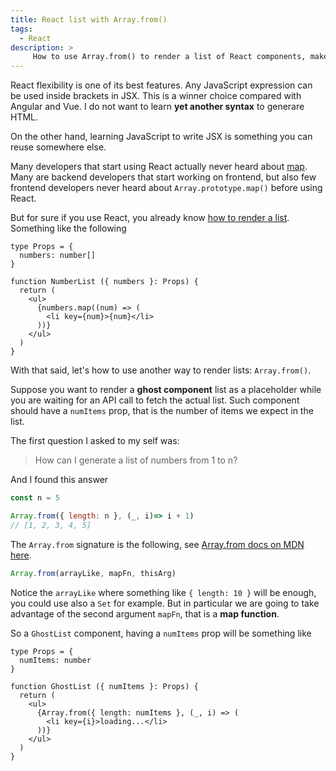 ```yaml
---
title: React list with Array.from()
tags:
  - React
description: >
     How to use Array.from() to render a list of React components, makes me think about how good is React software design.
---
```


React flexibility is one of its best features.
Any JavaScript expression can be used inside brackets in JSX.
This is a winner choice compared with Angular and Vue. I do not want to learn
**yet another syntax** to generare HTML.

On the other hand, learning JavaScript to write JSX is something you can reuse somewhere else.

Many developers that start using React actually never heard about [map](https://developer.mozilla.org/en-US/docs/Web/JavaScript/Reference/Global_Objects/Array/map).
Many are backend developers that start working on frontend, but also few
frontend developers never heard about `Array.prototype.map()` before using React.

But for sure if you use React, you already know [how to render a list](https://reactjs.org/docs/lists-and-keys.html). Something like the following

```tsx
type Props = {
  numbers: number[]
}

function NumberList ({ numbers }: Props) {
  return (
    <ul>
      {numbers.map((num) => (
        <li key={num}>{num}</li>
      ))}
    </ul>
  )
}
```

With that said, let's how to use another way to render lists: `Array.from()`.

<div class="paper info">
Suppose you want to render a <b>ghost component</b> list as a placeholder while
you are waiting for an API call to fetch the actual list. Such component should
have a <code>numItems</code> prop, that is the number of items we expect in the list.
</div>

The first question I asked to my self was:

> How can I generate a list of numbers from 1 to n?

And I found this answer

```js
const n = 5

Array.from({ length: n }, (_, i)=> i + 1)
// [1, 2, 3, 4, 5]
```

The `Array.from` signature is the following, see [Array.from docs on MDN here](https://developer.mozilla.org/en-US/docs/Web/JavaScript/Reference/Global_Objects/Array/from).

```js
Array.from(arrayLike, mapFn, thisArg)
```

Notice the `arrayLike` where something like `{ length: 10 }` will be enough,
you could use also a `Set` for example. But in particular we are going to take
advantage of the second argument `mapFn`, that is a **map function**.

So a `GhostList` component, having a `numItems` prop will be something like

```tsx
type Props = {
  numItems: number
}

function GhostList ({ numItems }: Props) {
  return (
    <ul>
      {Array.from({ length: numItems }, (_, i) => (
        <li key={i}>loading...</li>
      ))}
    </ul>
  )
}
```

